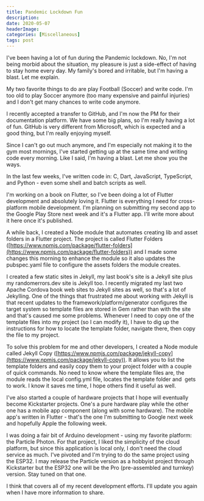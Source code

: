 ```yaml
---
title: Pandemic Lockdown Fun
description: 
date: 2020-05-07
headerImage: 
categories: [Miscellaneous]
tags: post
---
```


I've been having a lot of fun during the Pandemic lockdown. No, I'm not being morbid about the situation, my pleasure is just a side-effect of having to stay home every day. My family's bored and irritable, but I'm having a blast. Let me explain.

My two favorite things to do are play Football (Soccer) and write code. I'm too old to play Soccer anymore (too many expensive and painful injuries) and I don't get many chances to write code anymore.

I recently accepted a transfer to GitHub, and I'm now the PM for their documentation platform. We have some big plans, so I'm really having a lot of fun. GitHub is very different from Microsoft, which is expected and a good thing, but I'm really enjoying myself.

Since I can't go out much anymore, and I'm especially not making it to the gym most mornings, I've started getting up at the same time and writing code every morning. Like I said, I'm having a blast. Let me show you the ways.

In the last few weeks, I've written code in: C, Dart, JavaScript, TypeScript, and Python - even some shell and batch scripts as well.

I'm working on a book on Flutter, so I've been doing a lot of Flutter development and absolutely loving it. Flutter is everything I need for cross-platform mobile development. I'm planning on submitting my second app to the Google Play Store next week and it's a Flutter app. I'll write more about it here once it's published. 

A while back, I created a Node module that automates creating lib and asset folders in a Flutter project. The project is called Flutter Folders ([](https://www.npmjs.com/package/flutter-folders)[https://www.npmjs.com/package/flutter-folders](https://www.npmjs.com/package/flutter-folders)) and I made some changes this morning to enhance the module so it also updates the pubspec.yaml file to configure the assets folders the module creates.

I created a few static sites in Jekyll, my last book's site is a Jekyll site plus my randomerrors.dev site is Jekyll too. I recently migrated my last two Apache Cordova book web sites to Jekyll sites as well, so that's a lot of Jekylling. One of the things that frustrated me about working with Jekyll is that recent updates to the framework/platform/generator configures the target system so template files are stored in Gem rather than with the site and that's caused me some problems. Whenever I need to copy one of the template files into my project (so I can modify it), I have to dig up the instructions for how to locate the template folder, navigate there, then copy the file to my project. 

To solve this problem for me and other developers, I created a Node module called Jekyll Copy ([](https://www.npmjs.com/package/jekyll-copy)[https://www.npmjs.com/package/jekyll-copy](https://www.npmjs.com/package/jekyll-copy)). It allows you to list the template folders and easily copy them to your project folder with a couple of quick commands. No need to know where the template files are, the module reads the local config.yml file, locates the template folder and  gets to work. I know it saves me time, I hope others find it useful as well.

I've also started a couple of hardware projects that I hope will eventually become Kickstarter projects. One's a pure hardware play while the other one has a mobile app component (along with some hardware). The mobile app's written in Flutter - that's the one I'm submitting to Google next week and hopefully Apple the following week.

I was doing a fair bit of Arduino development - using my favorite platform: the Particle Photon. For that project, I liked the simplicity of the cloud platform, but since this application is local only, I don't need the cloud service as much. I've pivoted and I'm trying to do the same project using the ESP32. I may release the Particle version as a hobbyist project through Kickstarter but the ESP32 one will be the Pro (pre-assembled and turnkey) version. Stay tuned on that one.

I think that covers all of my recent development efforts. I'll update you again when I have more information to share.